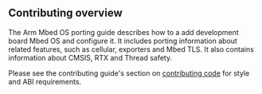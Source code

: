 ## Contributing overview

The Arm Mbed OS porting guide describes how to a add development board Mbed OS and configure it. It includes porting information about related features, such as cellular, exporters and Mbed TLS. It also contains information about CMSIS, RTX and Thread safety.

Please see the contributing guide's section on [contributing code](/docs/v5.7/reference/guidelines.html#style) for style and ABI requirements.
